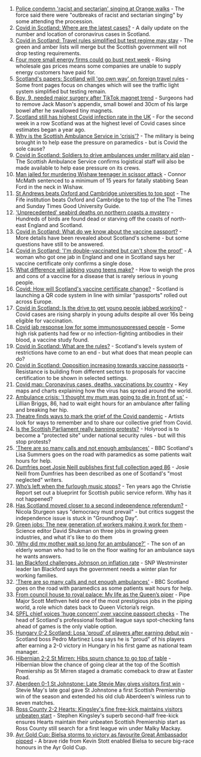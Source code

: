 1. [Police condemn 'racist and sectarian' singing at Orange walks](https://www.bbc.co.uk/news/uk-scotland-glasgow-west-58608676?at_medium=RSS&at_campaign=KARANGA) - The force said there were "outbreaks of racist and sectarian singing" by some attending the procession.
2. [Covid in Scotland: Where are the latest cases?](https://www.bbc.co.uk/news/uk-scotland-53511877?at_medium=RSS&at_campaign=KARANGA) - A daily update on the number and location of coronavirus cases in Scotland.
3. [Covid in Scotland: Travel rules simplified but test regime may stay](https://www.bbc.co.uk/news/uk-scotland-58604154?at_medium=RSS&at_campaign=KARANGA) - The green and amber lists will merge but the Scottish government will not drop testing requirements.
4. [Four more small energy firms could go bust next week](https://www.bbc.co.uk/news/business-58610561?at_medium=RSS&at_campaign=KARANGA) - Rising wholesale gas prices means some companies are unable to supply energy customers have paid for.
5. [Scotland's papers: Scotland will 'go own way' on foreign travel rules](https://www.bbc.co.uk/news/uk-scotland-58605371?at_medium=RSS&at_campaign=KARANGA) - Some front pages focus on changes which will see the traffic light system simplified but testing remain.
6. [Boy, 9, needed major surgery after TikTok magnet trend](https://www.bbc.co.uk/news/uk-scotland-tayside-central-58565720?at_medium=RSS&at_campaign=KARANGA) - Surgeons had to remove Jack Mason's appendix, small bowel and 30cm of his large bowel after he swallowed tiny magnets.
7. [Scotland still has highest Covid infection rate in the UK](https://www.bbc.co.uk/news/uk-scotland-58595865?at_medium=RSS&at_campaign=KARANGA) - For the second week in a row Scotland was at the highest level of Covid cases since estimates began a year ago.
8. [Why is the Scottish Ambulance Service in 'crisis'?](https://www.bbc.co.uk/news/uk-scotland-58588112?at_medium=RSS&at_campaign=KARANGA) - The military is being brought in to help ease the pressure on paramedics - but is Covid the sole cause?
9. [Covid in Scotland: Soldiers to drive ambulances under military aid plan](https://www.bbc.co.uk/news/uk-scotland-58594420?at_medium=RSS&at_campaign=KARANGA) - The Scottish Ambulance Service confirms logistical staff will also be made available to help ease pressure on its crews.
10. [Man jailed for murdering Wishaw teenager in scissor attack](https://www.bbc.co.uk/news/uk-scotland-glasgow-west-58597517?at_medium=RSS&at_campaign=KARANGA) - Connor McMath sentenced to a minimum of 15 years for fatally stabbing Sean Ford in the neck in Wishaw.
11. [St Andrews beats Oxford and Cambridge universities to top spot](https://www.bbc.co.uk/news/uk-scotland-edinburgh-east-fife-58596714?at_medium=RSS&at_campaign=KARANGA) - The Fife institution beats Oxford and Cambridge to the top of the The Times and Sunday Times Good University Guide.
12. ['Unprecedented' seabird deaths on northern coasts a mystery](https://www.bbc.co.uk/news/uk-england-tyne-58601859?at_medium=RSS&at_campaign=KARANGA) - Hundreds of birds are found dead or starving off the coasts of north-east England and Scotland.
13. [Covid in Scotland: What do we know about the vaccine passport?](https://www.bbc.co.uk/news/uk-scotland-58422607?at_medium=RSS&at_campaign=KARANGA) - More details have been revealed about Scotland's scheme - but some questions have still to be answered.
14. [Covid in Scotland: 'I'm double-vaccinated but can't show the proof'](https://www.bbc.co.uk/news/uk-scotland-58475922?at_medium=RSS&at_campaign=KARANGA) - A woman who got one jab in England and one in Scotland says her vaccine certificate only confirms a single dose.
15. [What difference will jabbing young teens make?](https://www.bbc.co.uk/news/health-58423152?at_medium=RSS&at_campaign=KARANGA) - How to weigh the pros and cons of a vaccine for a disease that is rarely serious in young people.
16. [Covid: How will Scotland's vaccine certificate change?](https://www.bbc.co.uk/news/uk-scotland-57519070?at_medium=RSS&at_campaign=KARANGA) - Scotland is launching a QR code system in line with similar "passports" rolled out across Europe.
17. [Covid in Scotland: Is the drive to get young people jabbed working?](https://www.bbc.co.uk/news/uk-scotland-58342389?at_medium=RSS&at_campaign=KARANGA) - Covid cases are rising sharply in young adults despite all over 16s being eligible for vaccination.
18. [Covid jab response low for some immunosuppressed people](https://www.bbc.co.uk/news/health-58317261?at_medium=RSS&at_campaign=KARANGA) - Some high risk patients had few or no infection-fighting antibodies in their blood, a vaccine study found.
19. [Covid in Scotland: What are the rules?](https://www.bbc.co.uk/news/uk-scotland-53166816?at_medium=RSS&at_campaign=KARANGA) - Scotland's levels system of restrictions have come to an end - but what does that mean people can do?
20. [Covid in Scotland: Opposition increasing towards vaccine passports](https://www.bbc.co.uk/news/uk-scotland-scotland-politics-58453551?at_medium=RSS&at_campaign=KARANGA) - Resistance is building from different sectors to proposals for vaccine certification to be shown in selected settings.
21. [Covid map: Coronavirus cases, deaths, vaccinations by country](https://www.bbc.co.uk/news/world-51235105?at_medium=RSS&at_campaign=KARANGA) - Key maps and charts explaining how the virus has spread around the world.
22. [Ambulance crisis: 'I thought my mum was going to die in front of us'](https://www.bbc.co.uk/news/uk-scotland-edinburgh-east-fife-58585395?at_medium=RSS&at_campaign=KARANGA) - Lillian Briggs, 86, had to wait eight hours for an ambulance after falling and breaking her hip.
23. [Theatre finds ways to mark the grief of the Covid pandemic](https://www.bbc.co.uk/news/uk-scotland-58595864?at_medium=RSS&at_campaign=KARANGA) - Artists look for ways to remember and to share our collective grief from Covid.
24. [Is the Scottish Parliament really banning protests?](https://www.bbc.co.uk/news/uk-scotland-scotland-politics-58570525?at_medium=RSS&at_campaign=KARANGA) - Holyrood is to become a "protected site" under national security rules - but will this stop protests?
25. ['There are so many calls and not enough ambulances'](https://www.bbc.co.uk/news/uk-scotland-58547288?at_medium=RSS&at_campaign=KARANGA) - BBC Scotland's Lisa Summers goes on the road with paramedics as some patients wait hours for help.
26. [Dumfries poet Josie Neill publishes first full collection aged 86](https://www.bbc.co.uk/news/uk-scotland-south-scotland-58570423?at_medium=RSS&at_campaign=KARANGA) - Josie Neill from Dumfries has been described as one of Scotland's "most neglected" writers.
27. [Who’s left when the furlough music stops?](https://www.bbc.co.uk/news/uk-scotland-58566334?at_medium=RSS&at_campaign=KARANGA) - Ten years ago the Christie Report set out a blueprint for Scottish public service reform. Why has it not happened?
28. [Has Scotland moved closer to a second independence referendum?](https://www.bbc.co.uk/news/uk-scotland-scotland-politics-58543558?at_medium=RSS&at_campaign=KARANGA) - Nicola Sturgeon says "democracy must prevail" - but critics suggest the independence issue is stuck in "Groundhog Day".
29. [Green jobs: The new generation of workers making it work for them](https://www.bbc.co.uk/news/science-environment-58549135?at_medium=RSS&at_campaign=KARANGA) - Science editor David Shukman on three jobs in growing green industries, and what it's like to do them
30. ['Why did my mother wait so long for an ambulance?'](https://www.bbc.co.uk/news/uk-scotland-58591075?at_medium=RSS&at_campaign=KARANGA) - The son of an elderly woman who had to lie on the floor waiting for an ambulance says he wants answers.
31. [Ian Blackford challenges Johnson on inflation rate](https://www.bbc.co.uk/news/uk-politics-58570946?at_medium=RSS&at_campaign=KARANGA) - SNP Westminster leader Ian Blackford says the government needs a winter plan for working families.
32. ['There are so many calls and not enough ambulances'](https://www.bbc.co.uk/news/uk-scotland-58573795?at_medium=RSS&at_campaign=KARANGA) - BBC Scotland goes on the road with paramedics as some patients wait hours for help.
33. [From council house to royal palace: My life as the Queen’s piper](https://www.bbc.co.uk/news/uk-scotland-58476253?at_medium=RSS&at_campaign=KARANGA) - Pipe Major Scott Methven held one of the most prestigious jobs in the piping world, a role which dates back to Queen Victoria’s reign.
34. [SPFL chief voices 'huge concern' over vaccine passport checks](https://www.bbc.co.uk/news/uk-scotland-58537877?at_medium=RSS&at_campaign=KARANGA) - The head of Scotland's professional football league says spot-checking fans ahead of games is the only viable option.
35. [Hungary 0-2 Scotland: Losa 'proud' of players after earning debut win](https://www.bbc.co.uk/sport/football/58605191?at_medium=RSS&at_campaign=KARANGA) - Scotland boss Pedro Martinez Losa says he is "proud" of his players after earning a 2-0 victory in Hungary in his first game as national team manager.
36. [Hibernian 2-2 St Mirren: Hibs spurn chance to go top of table](https://www.bbc.co.uk/sport/football/58525350?at_medium=RSS&at_campaign=KARANGA) - Hibernian blow the chance of going clear at the top of the Scottish Premiership as St Mirren staged a dramatic comeback to draw at Easter Road.
37. [Aberdeen 0-1 St Johnstone: Late Stevie May gives visitors first win](https://www.bbc.co.uk/sport/football/58525356?at_medium=RSS&at_campaign=KARANGA) - Stevie May's late goal gave St Johnstone a first Scottish Premiership win of the season and extended his old club Aberdeen's winless run to seven matches.
38. [Ross County 2-2 Hearts: Kingsley's fine free-kick maintains visitors unbeaten start](https://www.bbc.co.uk/sport/football/58525351?at_medium=RSS&at_campaign=KARANGA) - Stephen Kingsley's superb second-half free-kick ensures Hearts maintain their unbeaten Scottish Premiership start as Ross County still search for a first league win under Malky Mackay.
39. [Ayr Gold Cup: Bielsa storms to victory as favourite Great Ambassador pipped](https://www.bbc.co.uk/sport/horse-racing/58610995?at_medium=RSS&at_campaign=KARANGA) - A brave ride from Kevin Stott enabled Bielsa to secure big-race honours in the Ayr Gold Cup.
